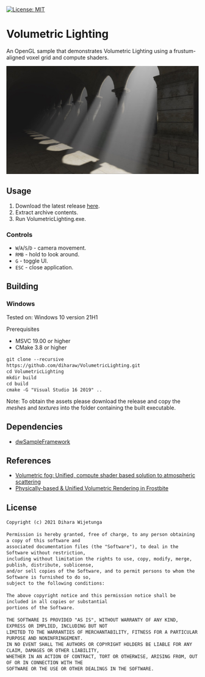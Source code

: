 [![License: MIT](https://img.shields.io/packagist/l/doctrine/orm.svg)](https://opensource.org/licenses/MIT)

# Volumetric Lighting
An OpenGL sample that demonstrates Volumetric Lighting using a frustum-aligned voxel grid and compute shaders.

![VolumetricLighting](data/screenshot.jpg)

## Usage

1. Download the latest release [here](https://github.com/diharaw/VolumetricLighting/releases/download/1.0.0/VolumetricLighting_1.0.0.zip).
2. Extract archive contents.
3. Run VolumetricLighting.exe.

### Controls

* `W`/`A`/`S`/`D` - camera movement.
* `RMB` - hold to look around.
* `G` - toggle UI.
* `ESC` - close application.

## Building

### Windows
Tested on: Windows 10 version 21H1

Prerequisites
* MSVC 19.00 or higher
* CMake 3.8 or higher

```
git clone --recursive https://github.com/diharaw/VolumetricLighting.git
cd VolumetricLighting
mkdir build
cd build
cmake -G "Visual Studio 16 2019" ..
```
Note: To obtain the assets please download the release and copy the *meshes* and *textures* into the folder containing the built executable.

## Dependencies
* [dwSampleFramework](https://github.com/diharaw/dwSampleFramework) 

## References
* [Volumetric fog: Unified, compute shader based solution to atmospheric scattering](https://bartwronski.files.wordpress.com/2014/08/bwronski_volumetric_fog_siggraph2014.pdf) 
* [Physically-based & Unified Volumetric Rendering in Frostbite](https://www.ea.com/frostbite/news/physically-based-unified-volumetric-rendering-in-frostbite)

## License
```
Copyright (c) 2021 Dihara Wijetunga

Permission is hereby granted, free of charge, to any person obtaining a copy of this software and 
associated documentation files (the "Software"), to deal in the Software without restriction, 
including without limitation the rights to use, copy, modify, merge, publish, distribute, sublicense,
and/or sell copies of the Software, and to permit persons to whom the Software is furnished to do so, 
subject to the following conditions:

The above copyright notice and this permission notice shall be included in all copies or substantial
portions of the Software.

THE SOFTWARE IS PROVIDED "AS IS", WITHOUT WARRANTY OF ANY KIND, EXPRESS OR IMPLIED, INCLUDING BUT NOT 
LIMITED TO THE WARRANTIES OF MERCHANTABILITY, FITNESS FOR A PARTICULAR PURPOSE AND NONINFRINGEMENT. 
IN NO EVENT SHALL THE AUTHORS OR COPYRIGHT HOLDERS BE LIABLE FOR ANY CLAIM, DAMAGES OR OTHER LIABILITY,
WHETHER IN AN ACTION OF CONTRACT, TORT OR OTHERWISE, ARISING FROM, OUT OF OR IN CONNECTION WITH THE 
SOFTWARE OR THE USE OR OTHER DEALINGS IN THE SOFTWARE.
```